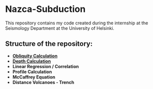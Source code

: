 # Nazca-Subduction

This repository contains my code created during the internship at the Seismology Department at the University of Helsinki.


## Structure of the repository:
* [**Obliquity Calculation**](https://github.com/Brenchri/Nazca-Subduction/blob/master/SouthAmericanTrench.ipynb)
* [**Depth Calculation**](https://github.com/Brenchri/Nazca-Subduction/blob/master/DepthCalculation.ipynb)
* **Linear Regression / Correlation**
* **Profile Calculation**
* **McCaffrey Equation**
* **Distance Volcanoes - Trench**
